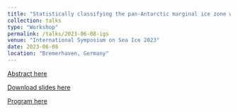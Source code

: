 ```yaml
---
title: "Statistically classifying the pan-Antarctic marginal ice zone with CICE6"
collection: talks
type: "Workshop"
permalink: /talks/2023-06-08-igs
venue: "International Symposium on Sea Ice 2023"
date: 2023-06-08
location: "Bremerhaven, Germany"
---
```

[Abstract here](https://www.igsoc.org/wp-content/uploads/2023/06/procabstracts_80.html#A4213)

[Download slides here](http://noahday.github.io/files/igs2023Slides.pdf)

[Program here](https://www.igsoc.org/wp-content/uploads/2023/06/programme_80.html)




